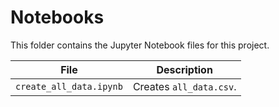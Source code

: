 # Notebooks

This folder contains the Jupyter Notebook files for this project.

| File | Description |
| ----- | -----|
| `create_all_data.ipynb` | Creates `all_data.csv`. | 